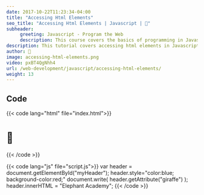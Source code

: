 ```yaml
---
date: 2017-10-22T11:23:34-04:00
title: "Accessing Html Elements"
seo_title: "Accessing Html Elements | Javascript | 🦒"
subheader:
     greeting: Javascript - Program the Web
     description: This course covers the basics of programming in Javascript. Work your way through the videos/articles and I'll teach you everything you need to know to make your website more responsive!
description: This tutorial covers accessing html elements in Javascript.
author: 🦒
image: accessing-html-elements.png
video: pxBT4QgNhh4
url: /web-development/javascript/accessing-html-elements/
weight: 13
---
```


## Code

{{< code lang="html" file="index.html">}}
<h1 id="myHeader" giraffe="Giraffe Attr">🦒</h1>
<script src="script.js"></script>
{{< /code >}}

{{< code lang="js" file="script.js">}}
var header = document.getElementById("myHeader");
header.style="color:blue; background-color:red;"
document.write( header.getAttribute("giraffe") );
header.innerHTML = "Elephant Academy";
{{< /code >}}